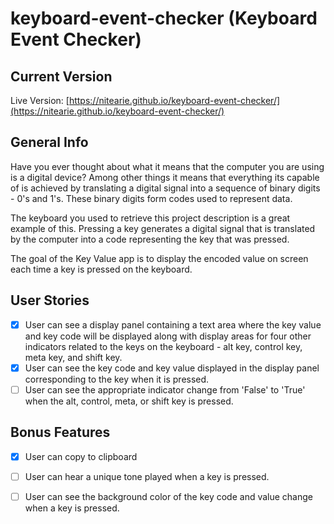 # keyboard-event-checker (Keyboard Event Checker)

## Current Version

Live Version: [https://nitearie.github.io/keyboard-event-checker/](https://nitearie.github.io/keyboard-event-checker/)

## General Info

Have you ever thought about what it means that the computer you are using is a digital device? Among other things it means that everything its capable of is achieved by translating a digital signal into a sequence of binary digits - 0's and 1's. These binary digits form codes used to represent data.

The keyboard you used to retrieve this project description is a great example of this. Pressing a key generates a digital signal that is translated by the computer into a code representing the key that was pressed.

The goal of the Key Value app is to display the encoded value on screen each time a key is pressed on the keyboard.

## User Stories

* [X] User can see a display panel containing a text area where the key value and key code will be displayed along with display areas for four other indicators related to the keys on the keyboard - alt key, control key, meta key, and shift key.
* [X] User can see the key code and key value displayed in the display panel corresponding to the key when it is pressed.
* [ ] User can see the appropriate indicator change from 'False' to 'True' when the alt, control, meta, or shift key is pressed.

## Bonus Features

* [X] User can copy to clipboard
* [ ] User can hear a unique tone played when a key is pressed.
* [ ] User can see the background color of the key code and value change when a key is pressed.

